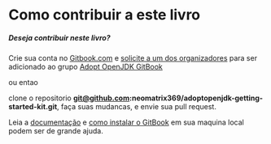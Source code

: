 # Como contribuir a este livro

##### Deseja contribuir neste livro?

Crie sua conta no [Gitbook.com](http://www.gitbook.com/login) e [solicite a um dos organizadores](https://www.gitbook.com/book/neomatrix369/adoptopenjdk-getting-started-kit/contact) para ser adicionado ao grupo [Adopt OpenJDK GitBook](http://neomatrix369.gitbooks.io/adoptopenjdk-getting-started-kit/)

ou entao

clone o repositorio **git@github.com:neomatrix369/adoptopenjdk-getting-started-kit.git**, faça suas mudancas, e envie sua pull request.

Leia a [documentação](http://help.gitbook.com/) e [como instalar o GitBook](https://github.com/GitbookIO/gitbook) em sua maquina local podem ser de grande ajuda.
